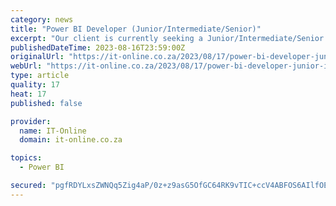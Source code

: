 ```yaml
---
category: news
title: "Power BI Developer (Junior/Intermediate/Senior)"
excerpt: "Our client is currently seeking a Junior/Intermediate/Senior Power BI Developer with 2 to 8 years of experience in Power BI Development, to join their dynamic company operating in the Robotics and Artificial Intelligence industry. The ideal candidate ..."
publishedDateTime: 2023-08-16T23:59:00Z
originalUrl: "https://it-online.co.za/2023/08/17/power-bi-developer-junior-intermediate-senior-4/"
webUrl: "https://it-online.co.za/2023/08/17/power-bi-developer-junior-intermediate-senior-4/"
type: article
quality: 17
heat: 17
published: false

provider:
  name: IT-Online
  domain: it-online.co.za

topics:
  - Power BI

secured: "pgfRDYLxsZWNQq5Zig4aP/0z+z9asG5OfGC64RK9vTIC+ccV4ABFOS6AIlfOEvm/385zHJJwMlo4DYMNt3aRRVZCEOaL39uoMUjy06SWFyis1foFJ1m0pEiD+Og01iuzM9kUDMASMNRw3VhOSuVMjgiGOX5p/jRpGZ2TKdPzfyz7eLKZO5ZXFWiao2vFgA2gbSnMLDiOm9m8jc+8wWvijbby4RxOLPW0keAQ0nkAFf4nXVT51wnpyNjCMuivCQm4TZCAEQY1eVBxYfXQcZdUjBTleIa9ZYLTjSFoUQ50EKM6oTWa/BvcxqKEYZH12NgJv3bArlBrHcRZmxU2+MroC1SZPVN/DhhxKujXQf2kbvQ=;gy06bv8Fm9/6mJRF554snA=="
---
```


